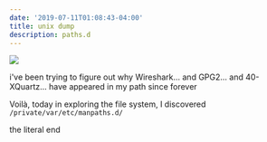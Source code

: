```yaml
---
date: '2019-07-11T01:08:43-04:00'
title: unix dump
description: paths.d
---
```

![](https://res.cloudinary.com/cloudimgts/image/upload/v1562905117/zqmfvbqofgxlnnlm9ngn.png)

i've been trying to figure out why Wireshark... and GPG2... and 40-XQuartz... have appeared in my path since forever

Voilà, today in exploring the file system, I discovered `/private/var/etc/manpaths.d/`

the literal end 
